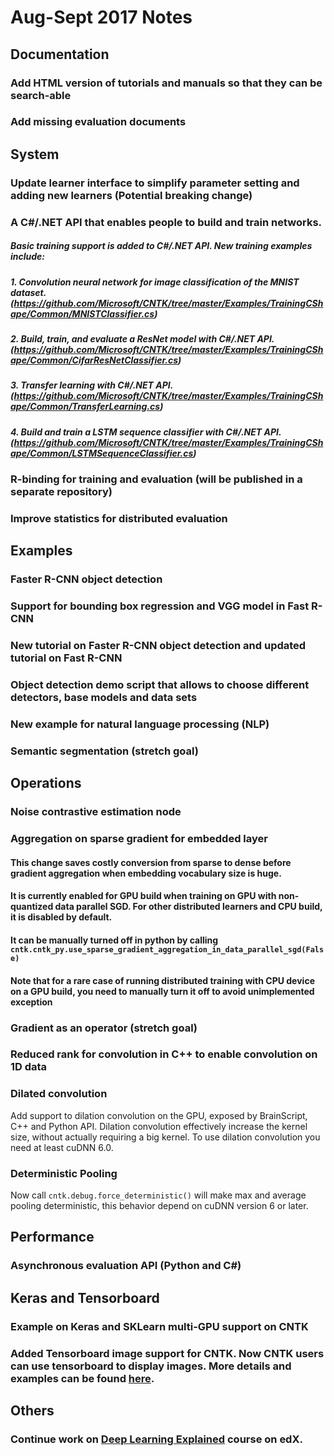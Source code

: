 # Aug-Sept 2017 Notes

## Documentation

### Add HTML version of tutorials and manuals so that they can be search-able
### Add missing evaluation documents

## System 

### Update learner interface to simplify parameter setting and adding new learners (**Potential breaking change**) 
### A C#/.NET API that enables people to build and train networks. 
##### Basic training support is added to C#/.NET API. New training examples include:
##### 1. Convolution neural network for image classification of the MNIST dataset. (https://github.com/Microsoft/CNTK/tree/master/Examples/TrainingCShape/Common/MNISTClassifier.cs)
##### 2. Build, train, and evaluate a ResNet model with C#/.NET API. (https://github.com/Microsoft/CNTK/tree/master/Examples/TrainingCShape/Common/CifarResNetClassifier.cs)
##### 3. Transfer learning with C#/.NET API. (https://github.com/Microsoft/CNTK/tree/master/Examples/TrainingCShape/Common/TransferLearning.cs)
##### 4. Build and train a LSTM sequence classifier with C#/.NET API. (https://github.com/Microsoft/CNTK/tree/master/Examples/TrainingCShape/Common/LSTMSequenceClassifier.cs)

### R-binding for training and evaluation (will be published in a separate repository) 
### Improve statistics for distributed evaluation 

## Examples
### Faster R-CNN object detection 
### Support for bounding box regression and VGG model in Fast R-CNN
### New tutorial on Faster R-CNN object detection and updated tutorial on Fast R-CNN
### Object detection demo script that allows to choose different detectors, base models and data sets
### New example for natural language processing (NLP) 
### Semantic segmentation (stretch goal) 

## Operations
### Noise contrastive estimation node 
### Aggregation on sparse gradient for embedded layer
#### This change saves costly conversion from sparse to dense before gradient aggregation when embedding vocabulary size is huge.
#### It is currently enabled for GPU build when training on GPU with non-quantized data parallel SGD. For other distributed learners and CPU build, it is disabled by default.
#### It can be manually turned off in python by calling `cntk.cntk_py.use_sparse_gradient_aggregation_in_data_parallel_sgd(False)`
#### Note that for a rare case of running distributed training with CPU device on a GPU build, you need to manually turn it off to avoid unimplemented exception
### Gradient as an operator (stretch goal) 
### Reduced rank for convolution in C++ to enable convolution on 1D data 
### Dilated convolution 
Add support to dilation convolution on the GPU, exposed by BrainScript, C++ and Python API. Dilation convolution effectively increase the kernel size, without actually requiring a big kernel. To use dilation convolution you need at least cuDNN 6.0. 
### Deterministic Pooling
Now call `cntk.debug.force_deterministic()` will make max and average pooling deterministic, this behavior depend on cuDNN version 6 or later.

## Performance 
### Asynchronous evaluation API (Python and C#) 

## Keras and Tensorboard 
### Example on Keras and SKLearn multi-GPU support on CNTK 
### Added Tensorboard image support for CNTK. Now CNTK users can use tensorboard to display images. More details and examples can be found [here](http://docs.microsoft.com/en-us/cognitive-toolkit/Using-TensorBoard-for-Visualization).

## Others 
### Continue work on [Deep Learning Explained](https://www.edx.org/course/deep-learning-explained-microsoft-dat236x) course on edX. 
